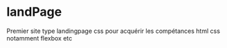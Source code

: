 # landPage
Premier site type landingpage css pour acquérir les compétances html css notamment flexbox etc
